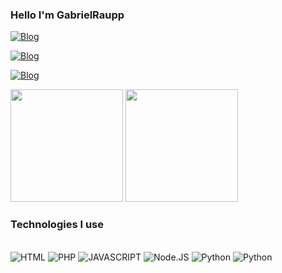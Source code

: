### Hello I'm GabrielRaupp

[![Blog](https://img.shields.io/badge/Gmail-D14836?style=for-the-badge&logo=gmail&logoColor=white)](https://mail.google.com/mail/u/0/?tab=rm&ogbl#inbox)

[![Blog](https://img.shields.io/badge/Instagram-E4405F?style=for-the-badge&logo=instagram&logoColor=white)](https://www.instagram.com/gabriel.raupp17/)

[![Blog](https://img.shields.io/badge/LinkedIn-0077B5?style=for-the-badge&logo=linkedin&logoColor=white)](https://www.linkedin.com/in/gabriel-rp-undefined-5800b6262/)

<div>
<img height="180em" src="https://github-readme-stats.vercel.app/api?username=GabrielRaupp&show_icons=true&theme=radical" />
<img height="180em" src="https://github-readme-stats.vercel.app/api/top-langs/?username=GabrielRaupp&layout=compact&langs_count1&theme=dracula"/>
</div>


### Technologies I use

<div style ="display: inline_block"><br/>
<img alt="HTML" src="https://img.shields.io/badge/HTML5-E34F26?style=for-the-badge&logo=html5&logoColor=white" />

<img alt="PHP" src="https://img.shields.io/badge/PHP-777BB4?style=for-the-badge&logo=php&logoColor=white" />

<img alt="JAVASCRIPT" src="https://img.shields.io/badge/JavaScript-F7DF1E?style=for-the-badge&logo=javascript&logoColor=black" />

<img alt="Node.JS" src="https://img.shields.io/badge/Node.js-43853D?style=for-the-badge&logo=node.js&logoColor=white" />

<img alt="Python" src="https://img.shields.io/badge/Python-14354C?style=for-the-badge&logo=python&logoColor=white" />

<img alt="Python" src="https://img.shields.io/badge/Unity-100000?style=for-the-badge&logo=unity&logoColor=white" />

</div>
